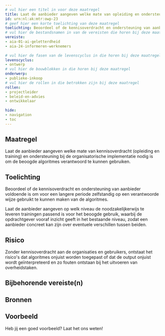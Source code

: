 ```yaml
---
# vul hier een titel in voor deze maatregel
title: Laat de aanbieder aangeven welke mate van opleiding en ondersteuning bij de implementatie nodig is om de beoogde algoritmes verantwoord te gebruiken.  
id: urn:nl:ak:mtr:owp-23
# geef hier een korte toelichting van deze maatregel
toelichting: Beoordeel of de kennisoverdracht en ondersteuning van aanbieder voldoende is om voor een langere periode zelfstandig op een verantwoorde wijze gebruikt te kunnen maken van de algoritmes. 
# vul hier de bestandsnamen in van de vereisten die horen bij deze maatregel
vereiste:
- aia-01-ai-geletterdheid
- aia-24-informeren-werknemers
  
# vul hier de fasen van de levenscyclus in die horen bij deze maatregel
levenscyclus:
- ontwerp
# vul hier de bouwblokken in die horen bij deze maatregel
onderwerp:
- publieke-inkoop
# vul hier de rollen in die betrokken zijn bij deze maatregel
rollen:
- projectleider
- beleid-en-advies
- ontwikkelaar
  
hide:
- navigation
- toc
---
```


<!-- tags -->
## Maatregel

Laat de aanbieder aangeven welke mate van kennisoverdracht (opleiding en training) en ondersteuning bij de organisatorische implementatie nodig is om de beoogde algoritmes verantwoord te kunnen gebruiken. 

## Toelichting
Beoordeel of de kennisoverdracht en ondersteuning van aanbieder voldoende is om voor een langere periode zelfstandig op een verantwoorde wijze gebruikt te kunnen maken van de algoritmes.

Laat de aanbieder aangeven op welk niveau de noodzakelijkerwijs te leveren trainingen passend is voor het beoogde gebruik, waarbij de opdrachtgever vooraf inzicht geeft in het bestaande niveau, zodat een aanbieder concreet kan zijn over eventuele verschillen tussen beiden.

## Risico 
<!-- vul hier het specifieke risico in dat kan worden gemitigeerd met behulp van deze maatregel -->
Zonder kennisoverdracht aan de organisaties en gebruikers, ontstaat het risico's dat algoritmes onjuist worden toegepast of dat de output onjuist wordt geïnterpreteerd en zo fouten ontstaan bij het uitvoeren van overheidstaken. 

## Bijbehorende vereiste(n)

<!-- list_vereisten_on_maatregelen_page -->

## Bronnen

## Voorbeeld

Heb jij een goed voorbeeld? Laat het ons weten!

